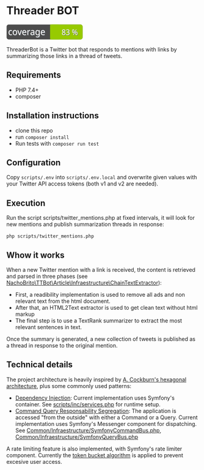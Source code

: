 # Threader BOT
![Code Coverage Badge](./clover_badge.svg) 

ThreaderBot is a Twitter bot that responds to mentions with links by summarizing those links in a thread of tweets.

## Requirements

- PHP 7.4+
- composer

## Installation instructions

- clone this repo
- run `composer install`
- Run tests with `composer run test`

## Configuration

Copy `scripts/.env` into `scripts/.env.local` and overwrite given values with your Twitter API access tokens (both v1 and v2 are needed).

## Execution

Run the script scripts/twitter_mentions.php at fixed intervals, it will look for new mentions and publish summarization threads in response:

```
php scripts/twitter_mentions.php

```


## Whow it works

When a new Twitter mention with a link is received, the content is retrieved and parsed in three phases (see [NachoBrito\TTBot\Article\Infraestructure\ChainTextExtractor](https://github.com/NachoBrito/ttbot/blob/main/src/Article/Infraestructure/ChainTextExtractor.php)):

- First, a readibility implementation is used to remove all ads and non relevant text from the html document.
- After that, an HTML2Text extractor is used to get clean text without html markup
- The final step is to use a TextRank summarizer to extract the most relevant sentences in text.

Once the summary is generated, a new collection of tweets is published as a thread in response to the original mention.

## Technical details

The project architecture is heavily inspired by [A. Cockburn's hexagonal architecture](http://alistair.cockburn.us/hexagonal-architecture/), plus some commonly used patterns:

- [Dependency Injection](https://en.wikipedia.org/wiki/Dependency_injection): Current implementation uses Symfony's container. See [scripts/inc/services.php](https://github.com/NachoBrito/ttbot/blob/main/scripts/inc/services.php) for runtime setup.
- [Command Query Responsability Segregation](https://en.wikipedia.org/wiki/Command%E2%80%93query_separation#Command_query_responsibility_separation): The application is accessed "from the outside" with either a Command or a Query. Current implementation uses Symfony's Messenger component for dispatching. See [Common/Infraestructure/SymfonyCommandBus.php](https://github.com/NachoBrito/ttbot/blob/main/src/Common/Infraestructure/Symfony/SymfonyCommandBus.php), [Common/Infraestructure/SymfonyQueryBus.php](https://github.com/NachoBrito/ttbot/blob/main/src/Common/Infraestructure/Symfony/SymfonyQueryBus.php)

A rate limiting feature is also implemented, with Symfony's rate limiter component. Currently the [token bucket algorithm](https://en.wikipedia.org/wiki/Token_bucket) is applied to prevent excesive user access.